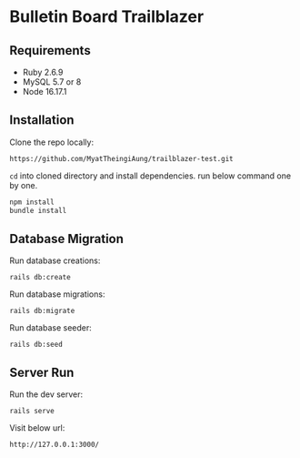# Bulletin Board Trailblazer

## Requirements
- Ruby 2.6.9
- MySQL 5.7 or 8
- Node 16.17.1

## Installation

Clone the repo locally:
```
https://github.com/MyatTheingiAung/trailblazer-test.git
```

`cd` into cloned directory and install dependencies. run below command one by one.
```bash
npm install
bundle install
```

## Database Migration

Run database creations:
```
rails db:create
```

Run database migrations:
```
rails db:migrate
```

Run database seeder:
```
rails db:seed
```

## Server Run

Run the dev server:
```
rails serve
```

Visit below url:
```
http://127.0.0.1:3000/
```

